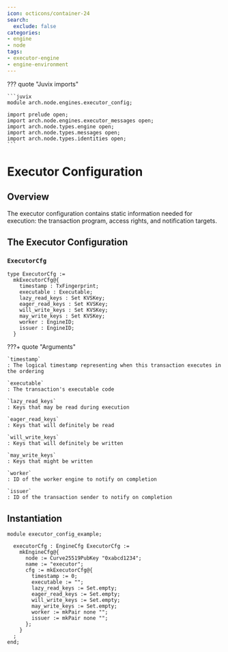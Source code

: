 ```yaml
---
icon: octicons/container-24
search:
  exclude: false
categories:
- engine
- node
tags:
- executor-engine
- engine-environment
---
```


??? quote "Juvix imports"

    ```juvix
    module arch.node.engines.executor_config;

    import prelude open;
    import arch.node.engines.executor_messages open;
    import arch.node.types.engine open;
    import arch.node.types.messages open;
    import arch.node.types.identities open;
    ```

# Executor Configuration

## Overview

The executor configuration contains static information needed for execution: the transaction program, access rights, and notification targets.

## The Executor Configuration

### `ExecutorCfg`

<!-- --8<-- [start:ExecutorCfg] -->
```juvix
type ExecutorCfg :=
  mkExecutorCfg@{
    timestamp : TxFingerprint;
    executable : Executable;
    lazy_read_keys : Set KVSKey;
    eager_read_keys : Set KVSKey;
    will_write_keys : Set KVSKey;
    may_write_keys : Set KVSKey;
    worker : EngineID;
    issuer : EngineID;
  }
```
<!-- --8<-- [end:ExecutorCfg] -->

???+ quote "Arguments"

    `timestamp`
    : The logical timestamp representing when this transaction executes in the ordering

    `executable`
    : The transaction's executable code

    `lazy_read_keys`
    : Keys that may be read during execution

    `eager_read_keys`
    : Keys that will definitely be read

    `will_write_keys`
    : Keys that will definitely be written

    `may_write_keys`
    : Keys that might be written

    `worker`
    : ID of the worker engine to notify on completion

    `issuer`
    : ID of the transaction sender to notify on completion

## Instantiation

<!-- --8<-- [start:executorCfg] -->
```juvix extract-module-statements
module executor_config_example;

  executorCfg : EngineCfg ExecutorCfg :=
    mkEngineCfg@{
      node := Curve25519PubKey "0xabcd1234";
      name := "executor";
      cfg := mkExecutorCfg@{
        timestamp := 0;
        executable := "";
        lazy_read_keys := Set.empty;
        eager_read_keys := Set.empty;
        will_write_keys := Set.empty;
        may_write_keys := Set.empty;
        worker := mkPair none "";
        issuer := mkPair none "";
      };
    }
  ;
end;
```
<!-- --8<-- [end:executorCfg] -->
